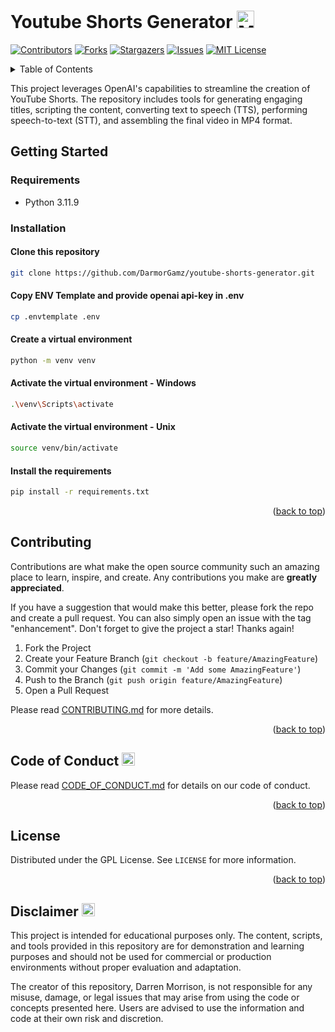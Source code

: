 # Youtube Shorts Generator <img src="https://raw.githubusercontent.com/Tarikul-Islam-Anik/Animated-Fluent-Emojis/master/Emojis/Smilies/Money-Mouth%20Face.png" alt="Money-Mouth Face" style="width:1em; height:1em;" id="title" />

<a name="readme-top"></a>

[![Contributors][contributors-shield]][contributors-url]
[![Forks][forks-shield]][forks-url]
[![Stargazers][stars-shield]][stars-url]
[![Issues][issues-shield]][issues-url]
[![MIT License][license-shield]][license-url]

<!-- TABLE OF CONTENTS -->
<details>
  <summary>Table of Contents</summary>
  <ol>
    <li>
      <a href="#getting-started">Getting Started</a>
      <ul>
        <li><a href="#requirements">Requirements</a></li>
        <li><a href="#installation">Installation</a></li>
      </ul>
    </li>
    <li><a href="#contributing">Contributing</a></li>
    <li><a href="#code-of-conduct">Code of Conduct</a></li>
    <li><a href="#license">License</a></li>
    <li><a href="#disclaimer">Disclaimer</a></li>
  </ol>
</details>

This project leverages OpenAI's capabilities to streamline the creation of YouTube Shorts. The repository includes tools for generating engaging titles, scripting the content, converting text to speech (TTS), performing speech-to-text (STT), and assembling the final video in MP4 format.

<!-- GETTING STARTED -->
## Getting Started

<!-- REQUIREMENTS -->
### Requirements

- Python 3.11.9

### Installation

#### Clone this repository
```bash
git clone https://github.com/DarmorGamz/youtube-shorts-generator.git
```

#### Copy ENV Template and provide openai api-key in .env
```bash
cp .envtemplate .env
```

#### Create a virtual environment
```bash
python -m venv venv
```


#### Activate the virtual environment - Windows
```bash
.\venv\Scripts\activate
```


#### Activate the virtual environment - Unix
```bash
source venv/bin/activate
```

#### Install the requirements
```bash
pip install -r requirements.txt
```

<p align="right">(<a href="#readme-top">back to top</a>)</p>

<!-- CONTRIBUTING -->
## Contributing

Contributions are what make the open source community such an amazing place to learn, inspire, and create. Any contributions you make are **greatly appreciated**.

If you have a suggestion that would make this better, please fork the repo and create a pull request. You can also simply open an issue with the tag "enhancement".
Don't forget to give the project a star! Thanks again!

1. Fork the Project
2. Create your Feature Branch (`git checkout -b feature/AmazingFeature`)
3. Commit your Changes (`git commit -m 'Add some AmazingFeature'`)
4. Push to the Branch (`git push origin feature/AmazingFeature`)
5. Open a Pull Request

 Please read [CONTRIBUTING.md](CONTRIBUTING.md) for more details.

<p align="right">(<a href="#readme-top">back to top</a>)</p>

<!-- CODE OF CONDUCT -->
## Code of Conduct <img src="https://raw.githubusercontent.com/Tarikul-Islam-Anik/Animated-Fluent-Emojis/master/Emojis/Smilies/Growing%20Heart.png" alt="Growing Heart" style="width:1em; height:1em;" id="code-of-conduct" />

Please read [CODE_OF_CONDUCT.md](CODE_OF_CONDUCT.md) for details on our code of conduct.

<p align="right">(<a href="#readme-top">back to top</a>)</p>

<!-- LICENSE -->
## License

Distributed under the GPL License. See `LICENSE` for more information.

<p align="right">(<a href="#readme-top">back to top</a>)</p>


<!-- Disclaimer -->
## Disclaimer <img src="https://raw.githubusercontent.com/Tarikul-Islam-Anik/Animated-Fluent-Emojis/master/Emojis/Smilies/Bomb.png" alt="Bomb" style="width:1em; height:1em;" id="disclaimer" />

This project is intended for educational purposes only. The content, scripts, and tools provided in this repository are for demonstration and learning purposes and should not be used for commercial or production environments without proper evaluation and adaptation.

The creator of this repository, Darren Morrison, is not responsible for any misuse, damage, or legal issues that may arise from using the code or concepts presented here. Users are advised to use the information and code at their own risk and discretion.


[contributors-shield]: https://img.shields.io/github/contributors/DarmorGamz/youtube-shorts-generator.svg?style=for-the-badge
[contributors-url]: https://github.com/DarmorGamz/youtube-shorts-generator/graphs/contributors
[forks-shield]: https://img.shields.io/github/forks/DarmorGamz/youtube-shorts-generator.svg?style=for-the-badge
[forks-url]: https://github.com/DarmorGamz/youtube-shorts-generatorm/network/members
[stars-shield]: https://img.shields.io/github/stars/DarmorGamz/youtube-shorts-generator.svg?style=for-the-badge
[stars-url]: https://github.com/DarmorGamz/youtube-shorts-generator/stargazers
[issues-shield]: https://img.shields.io/github/issues/DarmorGamz/youtube-shorts-generator.svg?style=for-the-badge
[issues-url]: https://github.com/DarmorGamz/youtube-shorts-generator/issues
[license-shield]: https://img.shields.io/github/license/DarmorGamz/youtube-shorts-generator.svg?style=for-the-badge
[license-url]: https://github.com/DarmorGamz/youtube-shorts-generator/blob/master/LICENSE.txt

